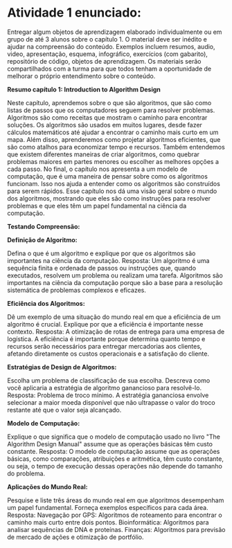 # Atividade 1 enunciado:
Entregar algum objetos de aprendizagem elaborado individualmente ou em grupo de até 3 alunos sobre o capítulo 1. O material deve ser inédito e ajudar na compreensão do conteúdo. Exemplos incluem resumos, audio, video, apresentação, esquema, infográfico, exercícios (com gabarito), repositório de código, objetos de aprendizagem. Os materiais serão compartilhados com a turma para que todos tenham a oportunidade de melhorar o próprio entendimento sobre o conteúdo.

**Resumo capítulo 1: Introduction to Algorithm Design**

Neste capítulo, aprendemos sobre o que são algoritmos, que são como listas de passos que os computadores seguem para resolver problemas. Algoritmos são como receitas que mostram o caminho para encontrar soluções.
Os algoritmos são usados em muitos lugares, desde fazer cálculos matemáticos até ajudar a encontrar o caminho mais curto em um mapa. Além disso, aprenderemos como projetar algoritmos eficientes, que são como atalhos para economizar tempo e recursos.
Também entendemos que existem diferentes maneiras de criar algoritmos, como quebrar problemas maiores em partes menores ou escolher as melhores opções a cada passo.
No final, o capítulo nos apresenta a um modelo de computação, que é uma maneira de pensar sobre como os algoritmos funcionam. Isso nos ajuda a entender como os algoritmos são construídos para serem rápidos.
Esse capítulo nos dá uma visão geral sobre o mundo dos algoritmos, mostrando que eles são como instruções para resolver problemas e que eles têm um papel fundamental na ciência da computação.

**Testando Compreensão:**

**Definição de Algoritmo:**

Defina o que é um algoritmo e explique por que os algoritmos são importantes na ciência da computação.
Resposta: Um algoritmo é uma sequência finita e ordenada de passos ou instruções que, quando executados, resolvem um problema ou realizam uma tarefa. Algoritmos são importantes na ciência da computação porque são a base para a resolução sistemática de problemas complexos e eficazes.

**Eficiência dos Algoritmos:**

Dê um exemplo de uma situação do mundo real em que a eficiência de um algoritmo é crucial. Explique por que a eficiência é importante nesse contexto.
Resposta: A otimização de rotas de entrega para uma empresa de logística. A eficiência é importante porque determina quanto tempo e recursos serão necessários para entregar mercadorias aos clientes, afetando diretamente os custos operacionais e a satisfação do cliente.

**Estratégias de Design de Algoritmos:**

Escolha um problema de classificação de sua escolha. Descreva como você aplicaria a estratégia de algoritmo ganancioso para resolvê-lo.
Resposta: Problema de troco mínimo. A estratégia gananciosa envolve selecionar a maior moeda disponível que não ultrapasse o valor do troco restante até que o valor seja alcançado.

**Modelo de Computação:**

Explique o que significa que o modelo de computação usado no livro "The Algorithm Design Manual" assume que as operações básicas têm custo constante.
Resposta: O modelo de computação assume que as operações básicas, como comparações, atribuições e aritmética, têm custo constante, ou seja, o tempo de execução dessas operações não depende do tamanho do problema.

**Aplicações do Mundo Real:**

Pesquise e liste três áreas do mundo real em que algoritmos desempenham um papel fundamental. Forneça exemplos específicos para cada área.
Resposta: Navegação por GPS: Algoritmos de roteamento para encontrar o caminho mais curto entre dois pontos.
Bioinformática: Algoritmos para analisar sequências de DNA e proteínas.
Finanças: Algoritmos para previsão de mercado de ações e otimização de portfólio.
